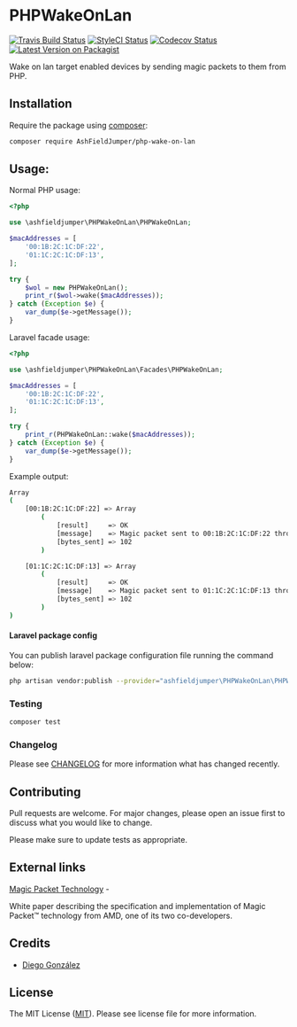 # PHPWakeOnLan

[![Travis Build Status](https://img.shields.io/travis/ashfieldjumper/PHPWakeOnLan/master.svg?style=flat-square)](https://travis-ci.org/ashfieldjumper/PHPWakeOnLan)
[![StyleCI Status](https://github.styleci.io/repos/128269954/shield?branch=master)](https://github.styleci.io/repos/128269954)
[![Codecov Status](https://img.shields.io/codecov/c/github/ashfieldjumper/PHPWakeOnLan.svg?style=flat-square)](https://codecov.io/gh/ashfieldjumper/PHPWakeOnLan)
[![Latest Version on Packagist](https://img.shields.io/packagist/v/ashfieldjumper/php-wake-on-lan.svg?style=flat-square)](https://packagist.org/packages/ashfieldjumper/php-wake-on-lan)

Wake on lan target enabled devices by sending magic packets to them from PHP.

## Installation

Require the package using [composer](https://getcomposer.org/):

```bash
composer require AshFieldJumper/php-wake-on-lan
```

## Usage:

Normal PHP usage:

```php
<?php

use \ashfieldjumper\PHPWakeOnLan\PHPWakeOnLan;

$macAddresses = [
    '00:1B:2C:1C:DF:22',
    '01:1C:2C:1C:DF:13',
];

try {
    $wol = new PHPWakeOnLan();
    print_r($wol->wake($macAddresses));
} catch (Exception $e) {
    var_dump($e->getMessage());
}
```

Laravel facade usage:

```php
<?php

use \ashfieldjumper\PHPWakeOnLan\Facades\PHPWakeOnLan;

$macAddresses = [
    '00:1B:2C:1C:DF:22',
    '01:1C:2C:1C:DF:13',
];

try {
    print_r(PHPWakeOnLan::wake($macAddresses));
} catch (Exception $e) {
    var_dump($e->getMessage());
}
```

Example output:

```bash
Array
(
    [00:1B:2C:1C:DF:22] => Array
        (
            [result]     => OK
            [message]    => Magic packet sent to 00:1B:2C:1C:DF:22 through 255.255.255.255
            [bytes_sent] => 102
        )

    [01:1C:2C:1C:DF:13] => Array
        (
            [result]     => OK
            [message]    => Magic packet sent to 01:1C:2C:1C:DF:13 through 255.255.255.255
            [bytes_sent] => 102
        )
)
```

#### Laravel package config

You can publish laravel package configuration file running the command below:

```bash
php artisan vendor:publish --provider="ashfieldjumper\PHPWakeOnLan\PHPWakeOnLanServiceProvider" --tag="config"
```

### Testing

``` bash
composer test
```

### Changelog

Please see [CHANGELOG](CHANGELOG.md) for more information what has changed recently.

## Contributing

Pull requests are welcome. For major changes, please open an issue first to discuss what you would like to change.

Please make sure to update tests as appropriate.

## External links

[Magic Packet Technology](http://support.amd.com/TechDocs/20213.pdf) -

White paper describing the specification and implementation of Magic Packet™
technology from AMD, one of its two co-developers.

## Credits

- [Diego González](https://github.com/ashfieldjumper)

## License

The MIT License ([MIT](./LICENSE.md)). Please see license file for more information.
